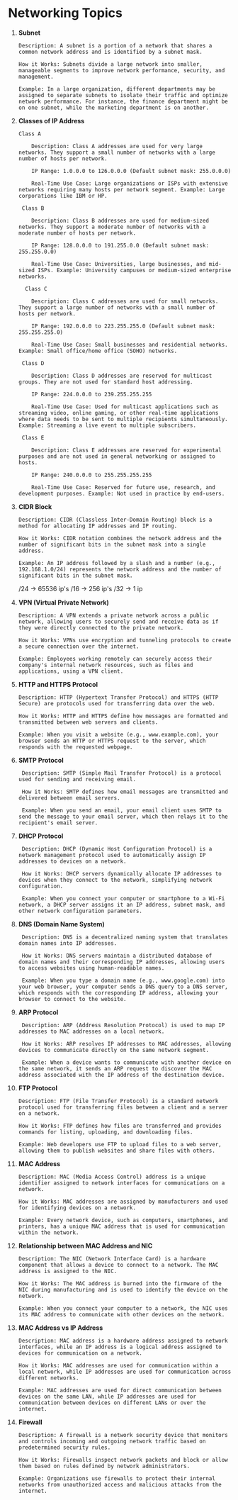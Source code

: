 # Networking Topics

1. **Subnet**

       Description: A subnet is a portion of a network that shares a common network address and is identified by a subnet mask.

       How it Works: Subnets divide a large network into smaller, manageable segments to improve network performance, security, and management.

       Example: In a large organization, different departments may be assigned to separate subnets to isolate their traffic and optimize network performance. For instance, the finance department might be on one subnet, while the marketing department is on another.

2. **Classes of IP Address**

       Class A

           Description: Class A addresses are used for very large networks. They support a small number of networks with a large number of hosts per network.

           IP Range: 1.0.0.0 to 126.0.0.0 (Default subnet mask: 255.0.0.0)

           Real-Time Use Case: Large organizations or ISPs with extensive networks requiring many hosts per network segment. Example: Large corporations like IBM or HP.
   
        Class B

           Description: Class B addresses are used for medium-sized networks. They support a moderate number of networks with a moderate number of hosts per network.

           IP Range: 128.0.0.0 to 191.255.0.0 (Default subnet mask: 255.255.0.0)

           Real-Time Use Case: Universities, large businesses, and mid-sized ISPs. Example: University campuses or medium-sized enterprise networks.

         Class C

           Description: Class C addresses are used for small networks. They support a large number of networks with a small number of hosts per network.

           IP Range: 192.0.0.0 to 223.255.255.0 (Default subnet mask: 255.255.255.0)

           Real-Time Use Case: Small businesses and residential networks. Example: Small office/home office (SOHO) networks.

        Class D

           Description: Class D addresses are reserved for multicast groups. They are not used for standard host addressing.

           IP Range: 224.0.0.0 to 239.255.255.255

           Real-Time Use Case: Used for multicast applications such as streaming video, online gaming, or other real-time applications where data needs to be sent to multiple recipients simultaneously. Example: Streaming a live event to multiple subscribers.

        Class E

           Description: Class E addresses are reserved for experimental purposes and are not used in general networking or assigned to hosts.

           IP Range: 240.0.0.0 to 255.255.255.255

           Real-Time Use Case: Reserved for future use, research, and development purposes. Example: Not used in practice by end-users.

3. **CIDR Block**

       Description: CIDR (Classless Inter-Domain Routing) block is a method for allocating IP addresses and IP routing.

       How it Works: CIDR notation combines the network address and the number of significant bits in the subnet mask into a single address.

       Example: An IP address followed by a slash and a number (e.g., 192.168.1.0/24) represents the network address and the number of significant bits in the subnet mask.
    /24 -> 65536 ip's
    /16 -> 256 ip's
    /32 -> 1 ip

4. **VPN (Virtual Private Network)**

       Description: A VPN extends a private network across a public network, allowing users to securely send and receive data as if they were directly connected to the private network.

       How it Works: VPNs use encryption and tunneling protocols to create a secure connection over the internet.

       Example: Employees working remotely can securely access their company's internal network resources, such as files and applications, using a VPN client.

5. **HTTP and HTTPS Protocol**

       Description: HTTP (Hypertext Transfer Protocol) and HTTPS (HTTP Secure) are protocols used for transferring data over the web.

       How it Works: HTTP and HTTPS define how messages are formatted and transmitted between web servers and clients.

       Example: When you visit a website (e.g., www.example.com), your browser sends an HTTP or HTTPS request to the server, which responds with the requested webpage.

6. **SMTP Protocol**

        Description: SMTP (Simple Mail Transfer Protocol) is a protocol used for sending and receiving email.

        How it Works: SMTP defines how email messages are transmitted and delivered between email servers.

        Example: When you send an email, your email client uses SMTP to send the message to your email server, which then relays it to the recipient's email server.

7. **DHCP Protocol**

        Description: DHCP (Dynamic Host Configuration Protocol) is a network management protocol used to automatically assign IP addresses to devices on a network.

        How it Works: DHCP servers dynamically allocate IP addresses to devices when they connect to the network, simplifying network configuration.

        Example: When you connect your computer or smartphone to a Wi-Fi network, a DHCP server assigns it an IP address, subnet mask, and other network configuration parameters.

8. **DNS (Domain Name System)**

        Description: DNS is a decentralized naming system that translates domain names into IP addresses.

        How it Works: DNS servers maintain a distributed database of domain names and their corresponding IP addresses, allowing users to access websites using human-readable names.

        Example: When you type a domain name (e.g., www.google.com) into your web browser, your computer sends a DNS query to a DNS server, which responds with the corresponding IP address, allowing your browser to connect to the website.

9. **ARP Protocol**

        Description: ARP (Address Resolution Protocol) is used to map IP addresses to MAC addresses on a local network.

        How it Works: ARP resolves IP addresses to MAC addresses, allowing devices to communicate directly on the same network segment.

        Example: When a device wants to communicate with another device on the same network, it sends an ARP request to discover the MAC address associated with the IP address of the destination device.

10. **FTP Protocol**

        Description: FTP (File Transfer Protocol) is a standard network protocol used for transferring files between a client and a server on a network.

        How it Works: FTP defines how files are transferred and provides commands for listing, uploading, and downloading files.

        Example: Web developers use FTP to upload files to a web server, allowing them to publish websites and share files with others.

11. **MAC Address**

        Description: MAC (Media Access Control) address is a unique identifier assigned to network interfaces for communications on a network.

        How it Works: MAC addresses are assigned by manufacturers and used for identifying devices on a network.

        Example: Every network device, such as computers, smartphones, and printers, has a unique MAC address that is used for communication within the network.

12. **Relationship between MAC Address and NIC**

        Description: The NIC (Network Interface Card) is a hardware component that allows a device to connect to a network. The MAC address is assigned to the NIC.

        How it Works: The MAC address is burned into the firmware of the NIC during manufacturing and is used to identify the device on the network.

        Example: When you connect your computer to a network, the NIC uses its MAC address to communicate with other devices on the network.

13. **MAC Address vs IP Address**

        Description: MAC address is a hardware address assigned to network interfaces, while an IP address is a logical address assigned to devices for communication on a network.

        How it Works: MAC addresses are used for communication within a local network, while IP addresses are used for communication across different networks.

        Example: MAC addresses are used for direct communication between devices on the same LAN, while IP addresses are used for communication between devices on different LANs or over the internet.

14. **Firewall**

        Description: A firewall is a network security device that monitors and controls incoming and outgoing network traffic based on predetermined security rules.

        How it Works: Firewalls inspect network packets and block or allow them based on rules defined by network administrators.

        Example: Organizations use firewalls to protect their internal networks from unauthorized access and malicious attacks from the internet.
